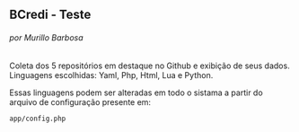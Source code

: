 ## BCredi - Teste
###### por Murillo Barbosa

Coleta dos 5 repositórios em destaque no Github e exibição de seus dados.
Linguagens escolhidas: Yaml, Php, Html, Lua e Python.

Essas linguagens podem ser alteradas em todo o sistama a partir do arquivo
de configuração presente em:
```
app/config.php
```